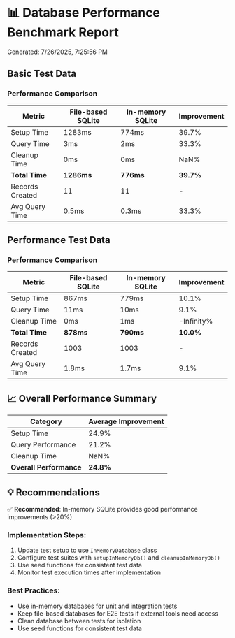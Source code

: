 
# 📊 Database Performance Benchmark Report

Generated: 7/26/2025, 7:25:56 PM

## Basic Test Data

### Performance Comparison

| Metric | File-based SQLite | In-memory SQLite | Improvement |
|--------|------------------|-----------------|-------------|
| Setup Time | 1283ms | 774ms | 39.7% |
| Query Time | 3ms | 2ms | 33.3% |
| Cleanup Time | 0ms | 0ms | NaN% |
| **Total Time** | **1286ms** | **776ms** | **39.7%** |
| Records Created | 11 | 11 | - |
| Avg Query Time | 0.5ms | 0.3ms | 33.3% |

## Performance Test Data

### Performance Comparison

| Metric | File-based SQLite | In-memory SQLite | Improvement |
|--------|------------------|-----------------|-------------|
| Setup Time | 867ms | 779ms | 10.1% |
| Query Time | 11ms | 10ms | 9.1% |
| Cleanup Time | 0ms | 1ms | -Infinity% |
| **Total Time** | **878ms** | **790ms** | **10.0%** |
| Records Created | 1003 | 1003 | - |
| Avg Query Time | 1.8ms | 1.7ms | 9.1% |

## 📈 Overall Performance Summary

| Category | Average Improvement |
|----------|--------------------|
| Setup Time | 24.9% |
| Query Performance | 21.2% |
| Cleanup Time | NaN% |
| **Overall Performance** | **24.8%** |

## 💡 Recommendations

✅ **Recommended**: In-memory SQLite provides good performance improvements (>20%)

### Implementation Steps:
1. Update test setup to use `InMemoryDatabase` class
2. Configure test suites with `setupInMemoryDb()` and `cleanupInMemoryDb()`
3. Use seed functions for consistent test data
4. Monitor test execution times after implementation

### Best Practices:
- Use in-memory databases for unit and integration tests
- Keep file-based databases for E2E tests if external tools need access
- Clean database between tests for isolation
- Use seed functions for consistent test data
